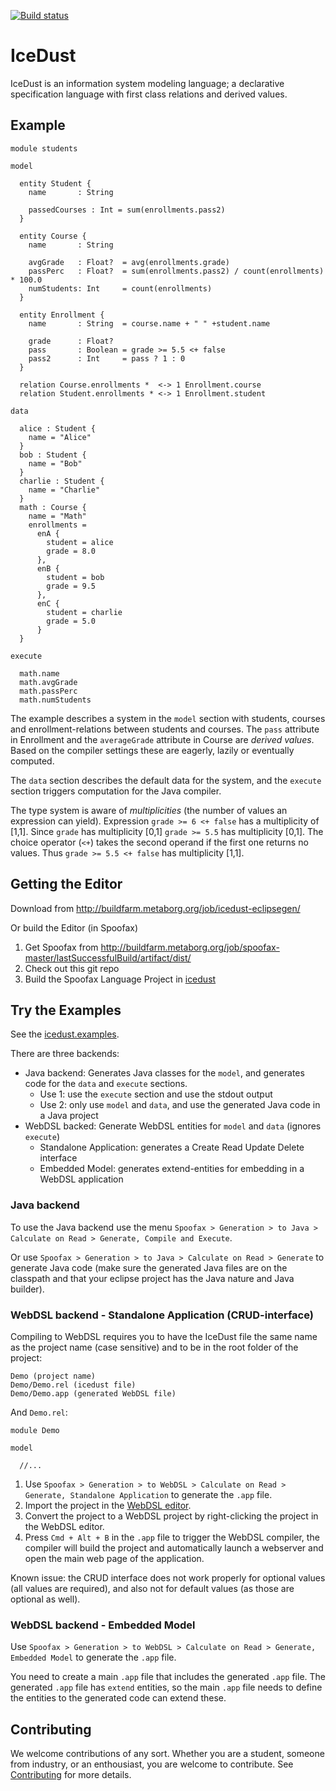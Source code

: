 [![Build status](http://buildfarm.metaborg.org/job/metaborgcube/job/IceDust/job/feature%252Fuse-nabl2/badge/icon)](http://buildfarm.metaborg.org/job/metaborgcube/job/IceDust/job/feature%252Fuse-nabl2/)

# IceDust

IceDust is an information system modeling language; a declarative specification language with first class relations and derived values.

## Example

```
module students

model

  entity Student {
    name       : String
    
    passedCourses : Int = sum(enrollments.pass2)
  }
  
  entity Course {
    name       : String
    
    avgGrade   : Float?  = avg(enrollments.grade)
    passPerc   : Float?  = sum(enrollments.pass2) / count(enrollments) * 100.0
    numStudents: Int     = count(enrollments)
  }
  
  entity Enrollment {
    name       : String  = course.name + " " +student.name
    
    grade      : Float?
    pass       : Boolean = grade >= 5.5 <+ false
    pass2      : Int     = pass ? 1 : 0
  }
  
  relation Course.enrollments *  <-> 1 Enrollment.course
  relation Student.enrollments * <-> 1 Enrollment.student

data

  alice : Student {
    name = "Alice"
  }
  bob : Student {
    name = "Bob"
  }
  charlie : Student {
    name = "Charlie"
  }
  math : Course {
    name = "Math"
    enrollments = 
      enA {
        student = alice
        grade = 8.0
      },
      enB {
        student = bob
        grade = 9.5
      },
      enC {
        student = charlie
        grade = 5.0
      }
  }
  
execute

  math.name
  math.avgGrade
  math.passPerc
  math.numStudents
```

The example describes a system in the `model` section with students, courses and enrollment-relations between students and courses. The `pass` attribute in Enrollment and the `averageGrade` attribute in Course are _derived values_. Based on the compiler settings these are eagerly, lazily or eventually computed.

The `data` section describes the default data for the system, and the `execute` section triggers computation for the Java compiler.

The type system is aware of _multiplicities_ (the number of values an expression can yield). Expression `grade >= 6 <+ false` has a multiplicity of [1,1]. Since `grade` has multiplicity [0,1] `grade >= 5.5` has multiplicity [0,1]. The choice operator (`<+`) takes the second operand if the first one returns no values. Thus `grade >= 5.5 <+ false` has multiplicity [1,1].

## Getting the Editor

Download from http://buildfarm.metaborg.org/job/icedust-eclipsegen/

Or build the Editor (in Spoofax)

1. Get Spoofax from http://buildfarm.metaborg.org/job/spoofax-master/lastSuccessfulBuild/artifact/dist/
2. Check out this git repo
3. Build the Spoofax Language Project in [icedust](icedust)

## Try the Examples

See the [icedust.examples](icedust.examples).

There are three backends:

* Java backend: Generates Java classes for the `model`, and generates code for the `data` and `execute` sections.
  * Use 1: use the `execute` section and use the stdout output
  * Use 2: only use `model` and `data`, and use the generated Java code in a Java project
* WebDSL backed: Generate WebDSL entities for `model` and `data` (ignores `execute`)
  * Standalone Application: generates a Create Read Update Delete interface
  * Embedded Model: generates extend-entities for embedding in a WebDSL application

### Java backend

To use the Java backend use the menu `Spoofax > Generation > to Java > Calculate on Read > Generate, Compile and Execute`.

Or use `Spoofax > Generation > to Java > Calculate on Read > Generate` to generate Java code (make sure the generated Java files are on the classpath and that your eclipse project has the Java nature and Java builder).

### WebDSL backend - Standalone Application (CRUD-interface)

Compiling to WebDSL requires you to have the IceDust file the same name as the project name (case sensitive) and to be in the root folder of the project:

```
Demo (project name)
Demo/Demo.rel (icedust file)
Demo/Demo.app (generated WebDSL file)
```

And `Demo.rel`:

```
module Demo

model

  //...
```

1. Use `Spoofax > Generation > to WebDSL > Calculate on Read > Generate, Standalone Application` to generate the `.app` file.
2. Import the project in the [WebDSL editor](http://buildfarm.metaborg.org/job/webdsl-eclipsegen/).
3. Convert the project to a WebDSL project by right-clicking the project in the WebDSL editor.
4. Press `Cmd + Alt + B` in the `.app` file to trigger the WebDSL compiler, the compiler will build the project and automatically launch a webserver and open the main web page of the application.

Known issue: the CRUD interface does not work properly for optional values (all values are required), and also not for default values (as those are optional as well).

### WebDSL backend - Embedded Model

Use `Spoofax > Generation > to WebDSL > Calculate on Read > Generate, Embedded Model` to generate the `.app` file.

You need to create a main `.app` file that includes the generated `.app` file.
The generated `.app` file has `extend` entities, so the main `.app` file needs to define the entities to the generated code can extend these.

## Contributing

We welcome contributions of any sort. Whether you are a student, someone from industry, or an enthousiast, you are welcome to contribute. See [Contributing](CONTRIBUTING.md) for more details.


